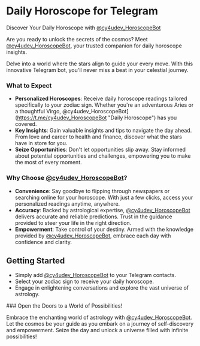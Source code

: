 # Daily Horoscope for Telegram

Discover Your Daily Horoscope with [@cy4udev_HoroscopeBot](https://t.me/cy4udev_HoroscopeBot "Daily Horoscope")

Are you ready to unlock the secrets of the cosmos? Meet [@cy4udev_HoroscopeBot](https://t.me/cy4udev_HoroscopeBot "Daily Horoscope"), your trusted companion for daily horoscope insights.

Delve into a world where the stars align to guide your every move. With this innovative Telegram bot, you'll never miss a beat in your celestial journey.

### What to Expect

- **Personalized Horoscopes**: Receive daily horoscope readings tailored specifically to your zodiac sign. Whether you're an adventurous Aries or a thoughtful Virgo, @cy4udev_HoroscopeBot](https://t.me/cy4udev_HoroscopeBot "Daily Horoscope") has you covered.
- **Key Insights**: Gain valuable insights and tips to navigate the day ahead. From love and career to health and finance, discover what the stars have in store for you.
- **Seize Opportunities**: Don't let opportunities slip away. Stay informed about potential opportunities and challenges, empowering you to make the most of every moment.

### Why Choose [@cy4udev_HoroscopeBot](https://t.me/cy4udev_HoroscopeBot "Daily Horoscope")?

- **Convenience**: Say goodbye to flipping through newspapers or searching online for your horoscope. With just a few clicks, access your personalized readings anytime, anywhere.
- **Accuracy**: Backed by astrological expertise, [@cy4udev_HoroscopeBot](https://t.me/cy4udev_HoroscopeBot "Daily Horoscope") delivers accurate and reliable predictions. Trust in the guidance provided to steer your life in the right direction.
- **Empowerment**: Take control of your destiny. Armed with the knowledge provided by [@cy4udev_HoroscopeBot](https://t.me/cy4udev_HoroscopeBot "Daily Horoscope"), embrace each day with confidence and clarity.

## Getting Started

- Simply add [@cy4udev_HoroscopeBot](https://t.me/cy4udev_HoroscopeBot "Daily Horoscope") to your Telegram contacts.
- Select your zodiac sign to receive your daily horoscope.
- Engage in enlightening conversations and explore the vast universe of astrology.

### Open the Doors to a World of Possibilities!

Embrace the enchanting world of astrology with [@cy4udev_HoroscopeBot](https://t.me/cy4udev_HoroscopeBot "Daily Horoscope"). Let the cosmos be your guide as you embark on a journey of self-discovery and empowerment. Seize the day and unlock a universe filled with infinite possibilities!
